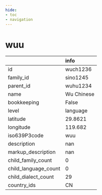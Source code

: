 ```yaml
---
hide:
- toc
- navigation
---
```

# wuu
|                      | info       |
|:---------------------|:-----------|
| id                   | wuch1236   |
| family_id            | sino1245   |
| parent_id            | wuhu1234   |
| name                 | Wu Chinese |
| bookkeeping          | False      |
| level                | language   |
| latitude             | 29.8621    |
| longitude            | 119.682    |
| iso639P3code         | wuu        |
| description          | nan        |
| markup_description   | nan        |
| child_family_count   | 0          |
| child_language_count | 0          |
| child_dialect_count  | 29         |
| country_ids          | CN         |